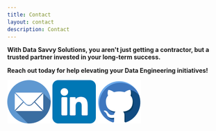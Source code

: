 ```yaml
---
title: Contact
layout: contact
description: Contact
---
```


**With Data Savvy Solutions, you aren't just getting a contractor, but a trusted partner invested in your long-term success.**

**Reach out today for help elevating your Data Engineering initiatives!**

[![MailTo](/images/social/email-colour.png)](mailto:enquiries@data-savvy-solutions.com) [![LinkedIn](/images/social/linkedin-colour-large.png)](https://www.linkedin.com/company/data-savvy-solutions/) [![GitHub](/images/social/github-colour.png)](https://github.com/data-savvy-solutions)
